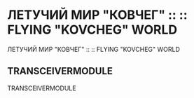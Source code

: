 # ЛЕТУЧИЙ МИР "КОВЧЕГ" :: :: FLYING "KOVCHEG" WORLD

ЛЕТУЧИЙ МИР "КОВЧЕГ" :: :: FLYING "KOVCHEG" WORLD

## TRANSCEIVERMODULE

TRANSCEIVERMODULE
